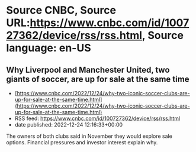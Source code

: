 # Source CNBC, Source URL:https://www.cnbc.com/id/100727362/device/rss/rss.html, Source language: en-US

## Why Liverpool and Manchester United, two giants of soccer, are up for sale at the same time
 - [https://www.cnbc.com/2022/12/24/why-two-iconic-soccer-clubs-are-up-for-sale-at-the-same-time.html](https://www.cnbc.com/2022/12/24/why-two-iconic-soccer-clubs-are-up-for-sale-at-the-same-time.html)
 - RSS feed: https://www.cnbc.com/id/100727362/device/rss/rss.html
 - date published: 2022-12-24 12:16:33+00:00

The owners of both clubs said in November they would explore sale options. Financial pressures and investor interest explain why.
